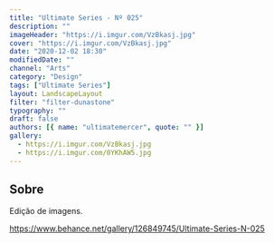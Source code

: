 ```yaml
---
title: "Ultimate Series - Nº 025"
description: ""
imageHeader: "https://i.imgur.com/VzBkasj.jpg"
cover: "https://i.imgur.com/VzBkasj.jpg"
date: "2020-12-02 18:30"
modifiedDate: ""
channel: "Arts"
category: "Design"
tags: ["Ultimate Series"]
layout: LandscapeLayout
filter: "filter-dunastone"
typography: ""
draft: false
authors: [{ name: "ultimatemercer", quote: "" }]
gallery:
  - https://i.imgur.com/VzBkasj.jpg
  - https://i.imgur.com/0YKhAW5.jpg
---
```


## Sobre

Edição de imagens.

https://www.behance.net/gallery/126849745/Ultimate-Series-N-025
